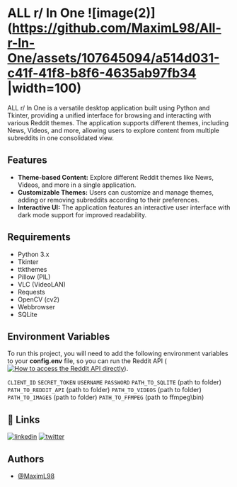 
# ALL r/ In One ![image(2)](https://github.com/MaximL98/All-r-In-One/assets/107645094/a514d031-c41f-41f8-b8f6-4635ab97fb34 |width=100)


ALL r/ In One is a versatile desktop application built using Python and Tkinter, providing a unified interface for browsing and interacting with various Reddit themes. The application supports different themes, including News, Videos, and more, allowing users to explore content from multiple subreddits in one consolidated view.

## Features

- **Theme-based Content:** Explore different Reddit themes like News, Videos, and more in a single application.
- **Customizable Themes:** Users can customize and manage themes, adding or removing subreddits according to their preferences.
- **Interactive UI:** The application features an interactive user interface with dark mode support for improved readability.


## Requirements
- Python 3.x
- Tkinter
- ttkthemes
- Pillow (PIL)
- VLC (VideoLAN)
- Requests
- OpenCV (cv2)
- Webbrowser
- SQLite

## Environment Variables

To run this project, you will need to add the following environment variables to your **config.env** file, so you can run the Reddit API ([![How to access the Reddit API directly](https://www.reddit.com/wiki/api/)]()).

`CLIENT_ID`
`SECRET_TOKEN`
`USERNAME`
`PASSWORD`
`PATH_TO_SQLITE` (path to folder)
`PATH_TO_REDDIT_API` (path to folder)
`PATH_TO_VIDEOS` (path to folder)
`PATH_TO_IMAGES` (path to folder)
`PATH_TO_FFMPEG` (path to ffmpeg\bin)



## 🔗 Links
[![linkedin](https://img.shields.io/badge/linkedin-0A66C2?style=for-the-badge&logo=linkedin&logoColor=white)](https://www.linkedin.com/in/maxim-lebedinsky/)
[![twitter](https://img.shields.io/badge/twitter-1DA1F2?style=for-the-badge&logo=twitter&logoColor=white)](https://twitter.com/MaximLebedinsky)


## Authors

- [@MaximL98](https://github.com/MaximL98)


